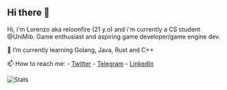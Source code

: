 ## Hi there 👋

Hi, i'm Lorenzo aka reloonfire (21 y.o) and i'm currently a CS student @UniMib.
Game enthusiast and aspiring game developer/game engine dev.
   
🌱 I’m currently learning Golang, Java, Rust and C++

📫 How to reach me:
    - [Twitter](https://twitter.com/reloonfireit)
    - [Telegram](https://t.me/reloonfire)
    - [LinkedIn](https://www.linkedin.com/in/lorenzoavallone)
    
![Stats](https://github-readme-stats.vercel.app/api?username=reloonfire&show_icons=true)
<!--
**reloonfire/reloonfire** is a ✨ _special_ ✨ repository because its `README.md` (this file) appears on your GitHub profile.

Here are some ideas to get you started:

- 🔭 I’m currently working on ...
- 🌱 I’m currently learning ...
- 👯 I’m looking to collaborate on ...
- 🤔 I’m looking for help with ...
- 💬 Ask me about ...
- 📫 How to reach me: ...
- 😄 Pronouns: ...
- ⚡ Fun fact: ...
-->
